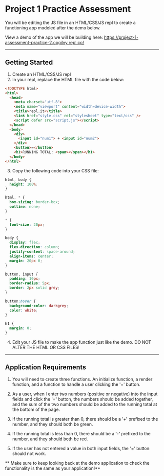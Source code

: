 
# Project 1 Practice Assessment

You will be editing the JS file in an HTML/CSS/JS repl to create a functioning app modeled after the demo below.

View a demo of the app we will be building here: https://project-1-assessment-practice-2.cogilvy.repl.co/

---

## Getting Started

1. Create an HTML/CSS/JS repl
2. In your repl, replace the HTML file with the code below:

```html
<!DOCTYPE html>
<html>
  <head>
    <meta charset="utf-8">
    <meta name="viewport" content="width=device-width">
    <title>repl.it</title>
    <link href="style.css" rel="stylesheet" type="text/css" />
    <script defer src="script.js"></script>
  </head>
  <body>
    <div>
      <input id="num1"> + <input id="num2">
    </div>
    <button>=</button>
    <h1>RUNNING TOTAL: <span></span></h1>
  </body>
</html>
```

3. Copy the following code into your CSS file:

```css
html, body {
  height: 100%;
}

html, * {
  box-sizing: border-box;
  outline: none;
}

* {
  font-size: 20px;
}

body {
  display: flex;
  flex-direction: column;
  justify-content: space-around;
  align-items: center;
  margin: 20px 0;
}

button, input {
  padding: 10px;
  border-radius: 5px;
  border: 2px solid grey;
}

button:hover {
  background-color: darkgrey;
  color: white;
}

h1 {
  margin: 0;
}
```

4. Edit your JS file to make the app function just like the demo. DO NOT ALTER THE HTML OR CSS FILES!

---

## Application Requirements

1. You will need to create three functions. An initialize function, a render function, and a function to handle a user clicking the '=' button.

2. As a user, when I enter two numbers (positive or negative) into the input fields and click the '=' button, the numbers should be added together, and the sum of the two numbers should be added to the running total at the bottom of the page.

3. If the running total is greater than 0, there should be a '+' prefixed to the number, and they should both be green.

4. If the running total is less than 0, there should be a '-' prefixed to the number, and they should both be red.

5. If the user has not entered a value in both input fields, the '=' button should not work.


** Make sure to keep looking back at the demo application to check the functionality is the same as your application!**
